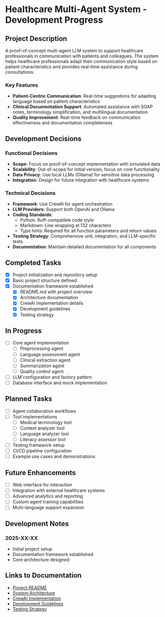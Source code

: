 # Healthcare Multi-Agent System - Development Progress

## Project Description

A proof-of-concept multi-agent LLM system to support healthcare professionals in communication with patients and colleagues. The system helps healthcare professionals adapt their communication style based on patient characteristics and provides real-time assistance during consultations.

### Key Features
- **Patient-Centric Communication**: Real-time suggestions for adapting language based on patient characteristics
- **Clinical Documentation Support**: Automated assistance with SOAP notes, terminology simplification, and multilingual documentation
- **Quality Improvement**: Real-time feedback on communication effectiveness and documentation completeness

## Development Decisions

### Functional Decisions
- **Scope**: Focus on proof-of-concept implementation with simulated data
- **Scalability**: Out-of-scope for initial version; focus on core functionality
- **Data Privacy**: Use local LLMs (Ollama) for sensitive data processing
- **Integration**: Design for future integration with healthcare systems

### Technical Decisions
- **Framework**: Use CrewAI for agent orchestration
- **LLM Providers**: Support both OpenAI and Ollama
- **Coding Standards**: 
  - Python: Ruff-compatible code style
  - Markdown: Line wrapping at 132 characters
  - Type hints: Required for all function parameters and return values
- **Testing Strategy**: Comprehensive unit, integration, and LLM-specific tests
- **Documentation**: Maintain detailed documentation for all components

## Completed Tasks

- [x] Project initialization and repository setup
- [x] Basic project structure defined
- [x] Documentation framework established
  - [x] README.md with project overview
  - [x] Architecture documentation
  - [x] CrewAI implementation details
  - [x] Development guidelines
  - [x] Testing strategy

## In Progress

- [ ] Core agent implementation
  - [ ] Preprocessing agent
  - [ ] Language assessment agent
  - [ ] Clinical extraction agent
  - [ ] Summarization agent
  - [ ] Quality control agent
- [ ] LLM configuration and factory pattern
- [ ] Database interface and mock implementation

## Planned Tasks

- [ ] Agent collaboration workflows
- [ ] Tool implementations
  - [ ] Medical terminology tool
  - [ ] Context analyzer tool
  - [ ] Language analyzer tool
  - [ ] Literacy assessor tool
- [ ] Testing framework setup
- [ ] CI/CD pipeline configuration
- [ ] Example use cases and demonstrations

## Future Enhancements

- [ ] Web interface for interaction
- [ ] Integration with external healthcare systems
- [ ] Advanced analytics and reporting
- [ ] Custom agent training capabilities
- [ ] Multi-language support expansion

## Development Notes

### 2025-XX-XX
- Initial project setup
- Documentation framework established
- Core architecture designed

## Links to Documentation

- [Project README](../README.md)
- [System Architecture](architecture.md)
- [CrewAI Implementation](crewai.md)
- [Development Guidelines](development.md)
- [Testing Strategy](testing.md)
